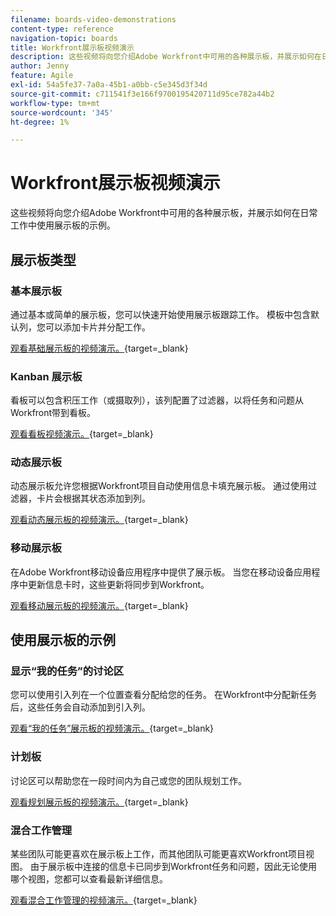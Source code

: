 ```yaml
---
filename: boards-video-demonstrations
content-type: reference
navigation-topic: boards
title: Workfront展示板视频演示
description: 这些视频将向您介绍Adobe Workfront中可用的各种展示板，并展示如何在日常工作中使用展示板的示例。
author: Jenny
feature: Agile
exl-id: 54a5fe37-7a0a-45b1-a0bb-c5e345d3f34d
source-git-commit: c711541f3e166f9700195420711d95ce782a44b2
workflow-type: tm+mt
source-wordcount: '345'
ht-degree: 1%

---
```


# Workfront展示板视频演示

<!--Audited: 12/2023-->

这些视频将向您介绍Adobe Workfront中可用的各种展示板，并展示如何在日常工作中使用展示板的示例。

## 展示板类型

### 基本展示板

通过基本或简单的展示板，您可以快速开始使用展示板跟踪工作。 模板中包含默认列，您可以添加卡片并分配工作。

[观看基础展示板的视频演示。](https://video.tv.adobe.com/v/3416382/){target=_blank}

### Kanban 展示板

看板可以包含积压工作（或摄取列），该列配置了过滤器，以将任务和问题从Workfront带到看板。

[观看看板视频演示。](https://video.tv.adobe.com/v/3416383/){target=_blank}

### 动态展示板

动态展示板允许您根据Workfront项目自动使用信息卡填充展示板。 通过使用过滤器，卡片会根据其状态添加到列。

[观看动态展示板的视频演示。](https://video.tv.adobe.com/v/3422404/){target=_blank}

### 移动展示板

在Adobe Workfront移动设备应用程序中提供了展示板。 当您在移动设备应用程序中更新信息卡时，这些更新将同步到Workfront。

[观看移动展示板的视频演示。](https://video.tv.adobe.com/v/3416379/){target=_blank}

## 使用展示板的示例

### 显示“我的任务”的讨论区

您可以使用引入列在一个位置查看分配给您的任务。 在Workfront中分配新任务后，这些任务会自动添加到引入列。

[观看“我的任务”展示板的视频演示。](https://video.tv.adobe.com/v/3416378/){target=_blank}

### 计划板

讨论区可以帮助您在一段时间内为自己或您的团队规划工作。

[观看规划展示板的视频演示。](https://video.tv.adobe.com/v/3416380/){target=_blank}

### 混合工作管理

某些团队可能更喜欢在展示板上工作，而其他团队可能更喜欢Workfront项目视图。 由于展示板中连接的信息卡已同步到Workfront任务和问题，因此无论使用哪个视图，您都可以查看最新详细信息。

[观看混合工作管理的视频演示。](https://video.tv.adobe.com/v/3416381/){target=_blank}
